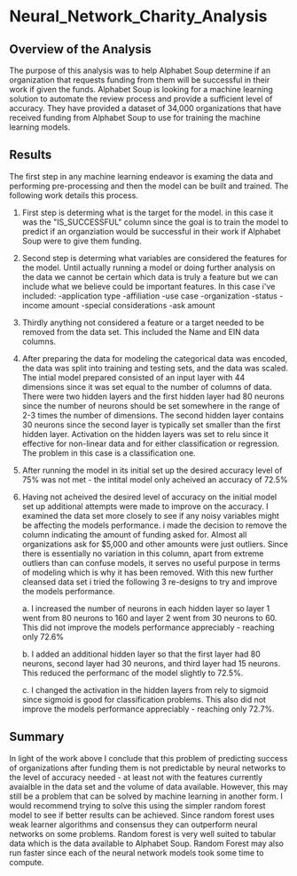 # Neural_Network_Charity_Analysis

## Overview of the Analysis

The purpose of this analysis was to help Alphabet Soup determine if an organization that requests funding from them will be successful in their work if given the funds.  Alphabet Soup is looking for a machine learning solution to automate the review process and provide a sufficient level of accuracy.  They have provided a dataset of 34,000 organizations that have received funding from Alphabet Soup to use for training the machine learning models.  

## Results

The first step in any machine learning endeavor is examing the data and performing pre-processing and then the model can be built and trained.  The following work details this process.  

1. First step is determing what is the target for the model.  in this case it was the "IS_SUCCESSFUL" column since the goal is to train the model to predict if an organziation would be successful in their work if Alphabet Soup were to give them funding. 

2. Second step is determing what variables are considered the features for the model.  Until actually running a model or doing further analysis on the data we cannot be certain which data is truly a feature but we can include what we believe could be important features.  In this case i've included:
    -application type
    -affiliation
    -use case
    -organization
    -status
    -income amount
    -special considerations
    -ask amount

 3. Thirdly anything not considered a feature or a target needed to be removed from the data set. This included the Name and EIN data columns.  

 4. After preparing the data for modeling the categorical data was encoded, the data was split into training and testing sets, and the data was scaled.  The intial model prepared consisted of an input layer with 44 dimensions since it was set equal to the number of columns of data.  There were two hidden layers and the first hidden layer had 80 neurons since the number of neurons should be set somewhere in the range of 2-3 times the number of dimensions.  The second hidden layer contains 30 neurons since the second layer is typically set smaller than the first hidden layer.  Activation on the hidden layers was set to relu since it effective for non-linear data and for either classification or regression.  The problem in this case is a classification one.  

 5. After running the model in its initial set up the desired accuracy level of 75% was not met - the intital model only acheived an accuracy of 72.5%

 6. Having not acheived the desired level of accuracy on the initial model set up additional attempts were made to improve on the accuracy.  I examined the data set more closely to see if any noisy variables might be affecting the models performance.  i made the decision to remove the column indicating the amount of funding asked for.  Almost all organizations ask for $5,000 and other amounts were just outliers.  Since there is essentially no variation in this column, apart from extreme outliers than can confuse models, it serves no useful purpose in terms of modeling which is why it has been removed. With this new further cleansed data set i tried the following 3 re-designs to try and improve the models performance.  

    a. I increased the number of neurons in each hidden layer so layer 1 went from 80 neurons to 160 and layer 2 went from 30 neurons to 60.  This did not improve the models performance appreciably - reaching only 72.6%

    b. I added an additional hidden layer so that the first layer had 80 neurons, second layer had 30 neurons, and third layer had 15 neurons.  This reduced the performanc of the model slightly to 72.5%.

    c. I changed the activation in the hidden layers from rely to sigmoid since sigmoid is good for classification problems.  This also did not improve the models performance appreciably - reaching only 72.7%.

## Summary

In light of the work above I conclude that this problem of predicting success of organizations after funding them is not predictable by neural networks to the level of accuracy needed - at least not with the features currently avaialble in the data set and the volume of data available.  However, this may still be a problem that can be solved by machine learning in another form.  I would recommend trying to solve this using the simpler random forest model to see if better results can be achieved.  Since random forest uses weak learner algorithms and consensus they can outperform neural networks on some problems.  Random forest is very well suited to tabular data which is the data available to Alphabet Soup.  Random Forest may also run faster since each of the neural network models took some time to compute.  